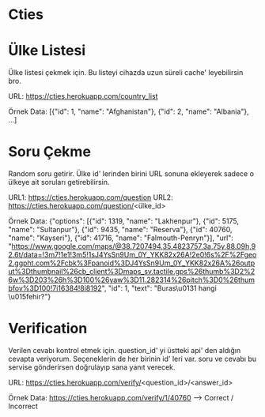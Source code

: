 # Cties
Ülke Listesi
=================
Ülke listesi çekmek için. Bu listeyi cihazda uzun süreli cache' leyebilirsin bro.

URL: https://cties.herokuapp.com/country_list

Örnek Data: [{"id": 1, "name": "Afghanistan"}, {"id": 2, "name": "Albania"}, ...]

Soru Çekme
=================
Random soru getirir. Ülke id' lerinden birini URL sonuna ekleyerek sadece o ülkeye ait soruları getirebilirsin.

URL1: https://cties.herokuapp.com/question
URL2: https://cties.herokuapp.com/question/<ülke_id>

Örnek Data: {"options": [{"id": 1319, "name": "Lakhenpur"}, {"id": 5175, "name": "Sultanpur"}, {"id": 9435, "name": "Reserva"}, {"id": 40760, "name": "Kayseri"}, {"id": 41716, "name": "Falmouth-Penryn"}], "url": "https://www.google.com/maps/@38.7207494,35.4823757,3a,75y,88.09h,92.6t/data=!3m7!1e1!3m5!1sJ4YsSn9Um_0Y_YKK82x26A!2e0!6s%2F%2Fgeo2.ggpht.com%2Fcbk%3Fpanoid%3DJ4YsSn9Um_0Y_YKK82x26A%26output%3Dthumbnail%26cb_client%3Dmaps_sv.tactile.gps%26thumb%3D2%26w%3D203%26h%3D100%26yaw%3D11.282314%26pitch%3D0%26thumbfov%3D100!7i16384!8i8192", "id": 1, "text": "Buras\u0131 hangi \u015fehir?"}

Verification
=================
Verilen cevabı kontrol etmek için. question_id' yi üstteki api' den aldığın cevapta veriyorum. Seçeneklerin de her birinin id' leri var. soru ve cevabı bu servise gönderirsen doğrulayıp sana yanıt verecek.

URL: https://cties.herokuapp.com/verify/<question_id>/<answer_id>

Örnek Data: https://cties.herokuapp.com/verify/1/40760   -->   Correct / Incorrect
